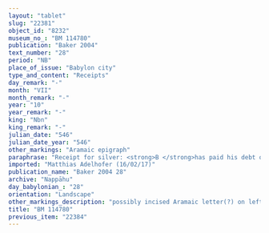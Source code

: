 ```yaml
---
layout: "tablet"
slug: "22381"
object_id: "8232"
museum_no_: "BM 114780"
publication: "Baker 2004"
text_number: "28"
period: "NB"
place_of_issue: "Babylon city"
type_and_content: "Receipts"
day_remark: "-"
month: "VII"
month_remark: "-"
year: "10"
year_remark: "-"
king: "Nbn"
king_remark: "-"
julian_date: "546"
julian_date_year: "546"
other_markings: "Aramaic epigraph"
paraphrase: "Receipt for silver: <strong>B </strong>has paid his debt of 6 shekels of silver on 1/8 alloy to <strong>A </strong>(<em>mahāru</em>). This does not include an earlier obligation (<em>uˀiltu</em>) over &frac12; mina and 1 shekel of silver of 1/8 alloy, for which <strong>A</strong> took (<em>ṣabātu</em>) <strong>B</strong>&rsquo;s slave (<sup>f</sup>Nanāya-kē&scaron;irat) as pledge. Addendum: each party has taken a copy. 2 witnesses, 2 <em>ina a&scaron;ābi</em>-witnesses, the wife <strong>B</strong> (<sup>f</sup>Qudā&scaron;u) and his son (Iddin-Nab&ucirc;/Nab&ucirc;-&scaron;umu-iddin//Bēl-eṭēri), and the scribe (Bēl-ahu-u&scaron;ab&scaron;i/Zēria//&Scaron;ang&ucirc;-Adad).<br /> &nbsp;<br /> <strong>A </strong>= Gimillu/Marduk-&scaron;umu-ibni//Nappāhu; <strong>B </strong>= Nab&ucirc;-&scaron;umu-iddin/Marduk-zēru-ibni//Bēl-eṭēri<br /> &nbsp;"
imported: "Matthias Adelhofer (16/02/17)"
publication_name: "Baker 2004 28"
archive: "Nappāhu"
day_babylonian_: "28"
orientation: "Landscape"
other_markings_description: "possibly incised Aramaic letter(?) on left edge"
title: "BM 114780"
previous_item: "22384"
---
```


